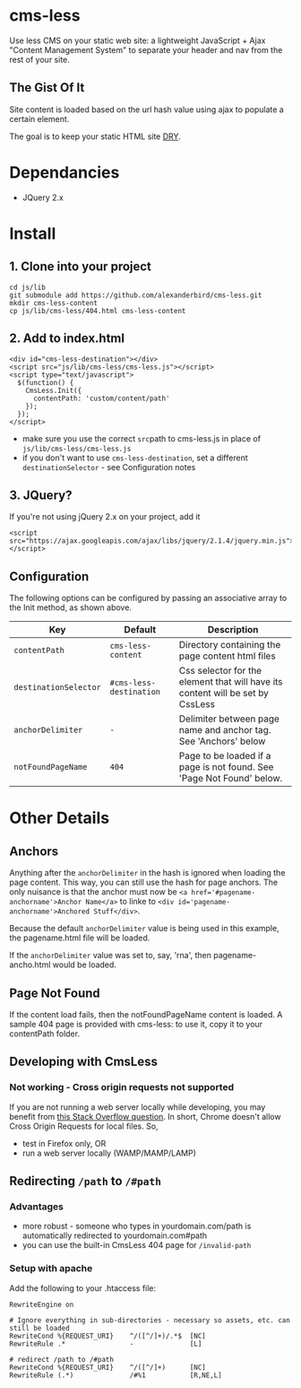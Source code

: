 # cms-less
Use less CMS on your static web site: a lightweight JavaScript + Ajax "Content Management System" to separate your header and nav from the rest of your site. 

## The Gist Of It
Site content is loaded based on the url hash value using ajax to populate a certain element. 

The goal is to keep your static HTML site [DRY](https://en.wikipedia.org/wiki/Don%27t_repeat_yourself). 

# Dependancies
* JQuery 2.x

# Install
## 1. Clone into your project
    cd js/lib
    git submodule add https://github.com/alexanderbird/cms-less.git
    mkdir cms-less-content
    cp js/lib/cms-less/404.html cms-less-content
    
## 2. Add to index.html

    <div id="cms-less-destination"></div>
    <script src="js/lib/cms-less/cms-less.js"></script>
    <script type="text/javascript">
      $(function() {
        CmsLess.Init({
          contentPath: 'custom/content/path'
        });
      });
    </script>

* make sure you use the correct `src`path to cms-less.js in place of `js/lib/cms-less/cms-less.js`
* if you don't want to use `cms-less-destination`, set a different `destinationSelector` - see Configuration notes

## 3. JQuery? 
If you're not using jQuery 2.x on your project, add it

    <script src="https://ajax.googleapis.com/ajax/libs/jquery/2.1.4/jquery.min.js"></script>
    

## Configuration
The following options can be configured by passing an associative array to the Init method, as shown above.

| Key | Default | Description |
|-----|---------|-------------|
|`contentPath`|`cms-less-content`|Directory containing the page content html files|
|`destinationSelector`|`#cms-less-destination`| Css selector for the element that will have its content will be set by CssLess |
|`anchorDelimiter`|`-`|Delimiter between page name and anchor tag. See 'Anchors' below|
|`notFoundPageName`|`404`|Page to be loaded if a page is not found. See 'Page Not Found' below.|


# Other Details
## Anchors
Anything after the `anchorDelimiter` in the hash is ignored when loading the page content. This way, you can still use the hash for page anchors. The only nuisance is that the anchor must now be `<a href='#pagename-anchorname'>Anchor Name</a>` to linke to `<div id='pagename-anchorname'>Anchored Stuff</div>`. 

Because the default `anchorDelimiter` value is being used in this example, the pagename.html file will be loaded. 

If the `anchorDelimiter` value was set to, say, 'rna', then pagename-ancho.html would be loaded. 

## Page Not Found
If the content load fails, then the notFoundPageName content is loaded. A sample 404 page is provided with cms-less: to use it, copy it to your contentPath folder. 

## Developing with CmsLess
### Not working - Cross origin requests not supported
If you are not running a web server locally while developing, you may benefit from [this Stack Overflow question](http://stackoverflow.com/questions/20041656/xmlhttprequest-cannot-load-file-cross-origin-requests-are-only-supported-for-ht). In short, Chrome doesn't allow Cross Origin Requests for local files. So, 

* test in Firefox only, OR
* run a web server locally (WAMP/MAMP/LAMP)

## Redirecting `/path` to `/#path`
### Advantages
* more robust - someone who types in yourdomain.com/path is automatically redirected to yourdomain.com#path
* you can use the built-in CmsLess 404 page for `/invalid-path`

### Setup with apache
Add the following to your .htaccess file: 

    RewriteEngine on

    # Ignore everything in sub-directories - necessary so assets, etc. can still be loaded
    RewriteCond %{REQUEST_URI}    ^/([^/]+)/.*$  [NC]
    RewriteRule .*                -              [L]

    # redirect /path to /#path
    RewriteCond %{REQUEST_URI}    ^/([^/]+)      [NC]
    RewriteRule (.*)              /#%1           [R,NE,L]
    
